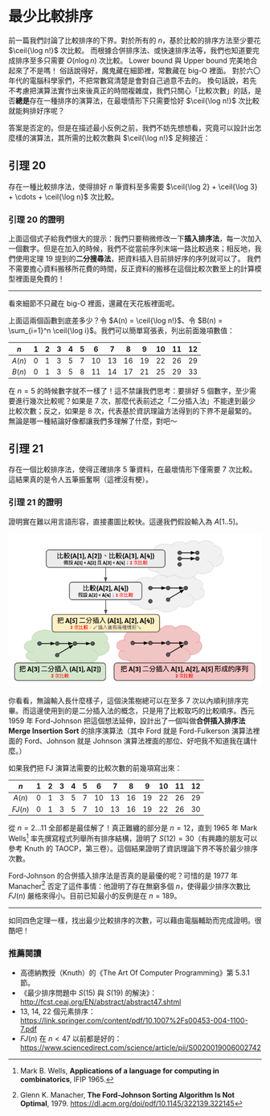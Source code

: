 # 最少比較排序

前一篇我們討論了比較排序的下界。對於所有的 $n$，基於比較的排序方法至少要花 $\ceil{\log n!}$ 次比較。
而根據合併排序法、或快速排序法等，我們也知道要完成排序至多只需要 $O(n\log n)$ 次比較。
Lower bound 與 Upper bound 完美地合起來了不是嗎！
俗話說得好，魔鬼藏在細節裡，常數藏在 big-O 裡面。
對於六〇年代的電腦科學家們，不把常數寫清楚是會對自己過意不去的。
換句話說，若先不考慮把演算法實作出來後真正的時間複雜度，我們只關心「比較次數」的話，是否**總是**存在一種排序的演算法，在最壞情形下只需要恰好 $\ceil{\log n!}$ 次比較就能夠排好序呢？

答案是否定的。但是在描述最小反例之前，我們不妨先想想看，究竟可以設計出怎麼樣的演算法，其所需的比較次數與 $\ceil{\log n!}$ 足夠接近：

## 引理 20

存在一種比較排序法，使得排好 $n$ 筆資料至多需要 $\ceil{\log 2} + \ceil{\log 3} + \cdots + \ceil{\log n}$ 次比較。

### 引理 20 的證明

上面這個式子給我們很大的提示：我們只要稍微修改一下**插入排序法**，每一次加入一個數字。但是在加入的時候，我們不從當前序列末端一路比較過來；相反地，我們使用定理 19 提到的**二分搜尋法**，把資料插入目前排好序的序列就可以了。
我們不需要擔心資料搬移所花費的時間，反正資料的搬移在這個比較次數至上的計算模型裡面是免費的！

-----

看來細節不只藏在 big-O 裡面，還藏在天花板裡面呢。

上面這兩個函數到底差多少？令 $A(n) = \ceil{\log n!}$、令 $B(n) = \sum_{i=1}^n \ceil{\log i}$。我們可以簡單寫張表，列出前面幾項數值：

| $n$ | 1   |   2 |   3 |   4 |   5 |   6 |   7 |   8 |   9 | 10 | 11 | 12 |
|:---:|:---:|:---:|:---:|:---:|:---:|:---:|:---:|:---:|:---:|:---:|:---:|:---:|
| $A(n)$ | 0 | 1 | 3 | 5 | 7 | 10 | 13 | 16 | 19 | 22 | 26 | 29 |
| $B(n)$ | 0 | 1 | 3 | 5 | 8 | 11 | 14 | 17 | 21 | 25 | 29 | 33 |

在 $n=5$ 的時候數字就不一樣了！這不禁讓我們思考：要排好 5 個數字，至少需要進行幾次比較呢？如果是 7 次，那麼代表前述之「二分插入法」不能達到最少比較次數；反之，如果是 8 次，代表基於資訊理論方法得到的下界不是最緊的。無論是哪一種結論好像都讓我們多理解了什麼，對吧～

## 引理 21

存在一個比較排序法，使得正確排序 5 筆資料，在最壞情形下僅需要 7 次比較。這結果真的是令人五筆振奮啊（這裡沒有梗）。

### 引理 21 的證明

證明實在難以用言語形容，直接畫圖比較快。這邊我們假設輸入為 $A[1..5]$。

![](./minimum-comparison-sort.png)

你看看，無論輸入長什麼樣子，這個決策樹總可以在至多 7 次以內順利排序完畢。而這邊使用到的是二分插入法的概念，只是用了比較取巧的比較順序。西元 1959 年 Ford-Johnson 把這個想法延伸，設計出了一個叫做**合併插入排序法 Merge Insertion Sort** 的排序演算法（其中 Ford 就是 Ford-Fulkerson 演算法裡面的 Ford、Johnson 就是 Johnson 演算法裡面的那位、好吧我不知道我在講什麼。）

如果我們把 FJ 演算法需要的比較次數的前幾項寫出來：

| $n$ | 1 | 2 | 3 | 4 | 5 | 6 | 7 | 8 | 9 | 10 | 11 | 12 |
|:---:|:---:|:---:|:---:|:---:|:---:|:---:|:---:|:---:|:---:|:---:|:---:|:---:|
| $A(n)$ | 0 | 1 | 3 | 5 | 7 | 10 | 13 | 16 | 19 | 22 | 26 | 29 |
| $FJ(n)$ | 0 | 1 | 3 | 5 | 7 | 10 | 13 | 16 | 19 | 22 | 26 | 30 |

從 $n=2...11$ 全部都是最佳解了！真正難纏的部分是 $n=12$，直到 1965 年 Mark Wells[^1] 率先撰寫程式列舉所有排序結構，證明了 $S(12) = 30$（有興趣的朋友可以參考 Knuth 的 TAOCP，第三卷）。這個結果證明了資訊理論下界不等於最少排序次數。

Ford-Johnson 的合併插入排序法是否真的是最優的呢？可惜的是 1977 年 Manacher[^2] 否定了這件事情：他證明了存在無窮多個 $n$，使得最少排序次數比 $FJ(n)$ 嚴格來得小。目前已知最小的反例是在 $n=189$。

-----

如同四色定理一樣，找出最少比較排序的次數，可以藉由電腦輔助而完成證明。很酷吧！

### 推薦閱讀

* 高德納教授（Knuth）的《The Art Of Computer Programming》第 5.3.1 節。
* 《最少排序問題中 $S(15)$ 與 $S(19)$ 的解決》：http://fcst.ceaj.org/EN/abstract/abstract47.shtml
* 13, 14, 22 個元素排序：https://link.springer.com/content/pdf/10.1007%2Fs00453-004-1100-7.pdf
* $FJ(n)$ 在 $n<47$ 以前都是好的：https://www.sciencedirect.com/science/article/pii/S0020019006002742

[^1]: Mark B. Wells, __Applications of a language for computing in combinatorics__, IFIP 1965.

[^2]: Glenn K. Manacher, __The Ford-Johnson Sorting Algorithm Is Not Optimal__, 1979. https://dl.acm.org/doi/pdf/10.1145/322139.322145